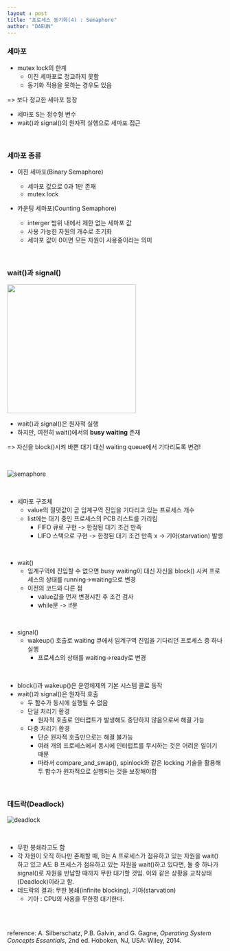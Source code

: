 ```yaml
---
layout : post
title: "프로세스 동기화(4) : Semaphore"
author: "DAEUN"
---
```


### 세마포

- mutex lock의 한계
	- 이진 세마포로 정교하지 못함
	- 동기화 적용을 못하는 경우도 있음

=> 보다 정교한 세마포 등장

- 세마포 S는 정수형 변수
- wait()과 signal()의 원자적 실행으로 세마포 접근

<br>

### 세마포 종류

- 이진 세마포(Binary Semaphore)
	- 세마포 값으로 0과 1만 존재
	- mutex lock

- 카운팅 세마포(Counting Semaphore)
	- interger 범위 내에서 제한 없는 세마포 값
	- 사용 가능한 자원의 개수로 초기화
	- 세마포 값이 0이면 모든 자원이 사용중이라는 의미

<br>

### wait()과 signal()

<img src="https://www.cs.uic.edu/~jbell/CourseNotes/OperatingSystems/images/Chapter5/5_Semaphores.jpg" width="300">

<br>

- wait()과 signal()은 원자적 실행
- 하지만, 여전히 wait()에서의 **busy waiting** 존재

=> 자신을 block()시켜 바쁜 대기 대신 waiting queue에서 기다리도록 변경!

<br>

![semaphore](https://www.cs.uic.edu/~jbell/CourseNotes/OperatingSystems/images/Chapter5/5_Semaphore2.jpg)

<br>

- 세마포 구조체
	- value의 절댓값이 곧 임계구역 진입을 기다리고 있는 프로세스 개수
	- list에는 대기 중인 프로세스의 PCB 리스트를 가리킴
		- FIFO 큐로 구현 -> 한정된 대기 조건 만족
		- LIFO 스택으로 구현 -> 한정된 대기 조건 만족 x -> 기아(starvation) 발생

<br>

- wait()
	- 임계구역에 진입할 수 없으면 busy waiting이 대신 자신을 block() 시켜 프로세스의 상태를 running->waiting으로 변경
	- 이전의 코드와 다른 점
		- value값을 먼저 변경시킨 후 조건 검사
		- while문 -> if문

<br>

- signal()
	- wakeup() 호출로 waiting 큐에서 임계구역 진입을 기다리던 프로세스 중 하나 실행
		- 프로세스의 상태를 waiting->ready로 변경

<br>

- block()과 wakeup()은 운영체제의 기본 시스템 콜로 동작
- wait()과 signal()은 원자적 호출
	- 두 함수가 동시에 실행될 수 없음
	- 단일 처리기 환경
		- 원자적 호출로 인터럽트가 발생해도 중단하지 않음으로써 해결 가능
	- 다중 처리기 환경
		- 단순 원자적 호출만으로는 해결 불가능
		- 여러 개의 프로세스에서 동시에 인터럽트를 무시하는 것은 어려운 일이기 때문
		- 따라서 compare_and_swap(), spinlock와 같은 locking 기술을 활용해 두 함수가 원자적으로 실행되는 것을 보장해야함

<br>

### 데드락(Deadlock)

![deadlock](https://www.cs.uic.edu/~jbell/CourseNotes/OperatingSystems/images/Chapter5/5_Deadlocks.jpg)

<br>

- 무한 봉쇄라고도 함
- 각 자원이 오직 하나만 존재할 때, B는 A 프로세스가 점유하고 있는 자원을 wait()하고 있고 A도 B 프세스가 점유하고 있는 자원을 wait()하고 있다면, 둘 중 하나가 signal()로 자원을 반납할 때까지 무한 대기할 것임. 이와 같은 상황을 교착상태(Deadlock)이라고 함.
- 데드락의 결과: 무한 봉쇄(infinite blocking), 기아(starvation)
	- 기아 : CPU의 사용을 무한정 대기한다.

<br><br>

reference: A. Silberschatz, P.B. Galvin, and G. Gagne, _Operating System Concepts Essentials_, 2nd ed. Hoboken, NJ, USA: Wiley, 2014.